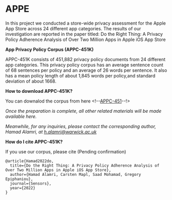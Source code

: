 # APPE
In this project we conducted a store-wide privacy assessment for the Apple App Store across 24 different app categories.
The results of our investigation are reported in the paper titled: Do the Right Thing: A Privacy Policy Adherence Analysis of Over Two Million Apps in Apple iOS App Store


**App Privacy Policy Corpus (APPC-451K)** 

APPC-451K consists of 451,882 privacy policy documents from 24 different app categories. This privacy policy corpus has an average sentence count of 68 sentences per policy and an average of 26 words per sentence. It also has a mean policy length of about 1,845 words per policy,and standard deviation of about 1668.

**How to download APPC-451K?**

You can downalod the corpus from here <!--[APPC-451](https://drive.google.com/file/d/1pqrCBUuMRgJK8AJenMrlsKHjMAyocM1X/view?usp=share_link)--!>


_Once the preparation is complete, all other related materials will be made available here._

*Meanwhile, for any inquiries, please contact the corresponding author, Hamad Alamri, at h.alamri@warwick.ac.uk*


**How do I cite APPC-451K?**

If you use our corpus, please cite (Pending confirmation)
```
@article{Hamad2022do,
  title={Do the Right Thing: A Privacy Policy Adherence Analysis of Over Two Million Apps in Apple iOS App Store},
  author={Hamad Alamri, Carsten Mapl, Saad Mohamad, Gregory Epiphaniou},
  journal={Sensors},
  year={2022}
}
```
